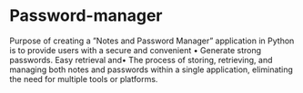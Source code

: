 # Password-manager
Purpose of creating a ”Notes and Password Manager” application in Python is to provide users with a secure and convenient • Generate strong passwords. Easy retrieval and• The process of storing, retrieving, and managing both notes and passwords within a single application, eliminating the need for multiple tools or platforms.
